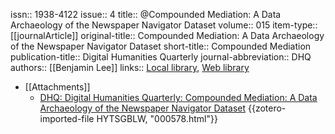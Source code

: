issn:: 1938-4122
issue:: 4
title:: @Compounded Mediation: A Data Archaeology of the Newspaper Navigator Dataset
volume:: 015
item-type:: [[journalArticle]]
original-title:: Compounded Mediation: A Data Archaeology of the Newspaper Navigator Dataset
short-title:: Compounded Mediation
publication-title:: Digital Humanities Quarterly
journal-abbreviation:: DHQ
authors:: [[Benjamin Lee]]
links:: [Local library](zotero://select/groups/2386895/items/LKXH9BMM), [Web library](https://www.zotero.org/groups/2386895/items/LKXH9BMM)

- [[Attachments]]
	- [DHQ: Digital Humanities Quarterly: Compounded Mediation: A Data Archaeology of the Newspaper Navigator Dataset](http://www.digitalhumanities.org/dhq/vol/15/4/000578/000578.html) {{zotero-imported-file HYTSGBLW, "000578.html"}}